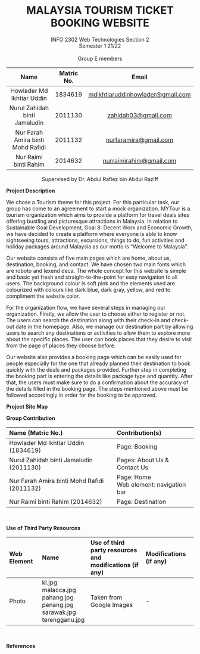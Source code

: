 <h1 align="center">
MALAYSIA TOURISM TICKET BOOKING WEBSITE
  </h1>

<p align="center">
INFO 2302 Web Technologies Section 2 <br>
Semester 1 21/22 <br><br>
Group E members
</p>

<center>
  
| Name                             | Matric No. | Email                           |
| :-------------------------------:| :--------: | :-----------------------------: |
| Howlader Md Ikhtiar Uddin        |1834619     | mdikhtiaruddinhowlader@gmail.com|
| Nurul Zahidah binti Jamaludin    |2011130     | zahidah03@gmail.com             |
|Nur Farah Amira binti Mohd Rafidi |2011132     |nurfaramira@gmail.com            |
|Nur Raimi binti Rahim             |2014632     |nurraimirahim@gmail.com          |
  
</center>

<p align="center">
Supervised by Dr. Abdul Rafiez bin Abdul Raziff
  </p>


**Project Description**
<p> We chose a Tourism theme for this project. For this particular task, our group has come to an agreement to start a mock organization. MYTour is a tourism organization which aims to provide a platform for travel deals sites offering bustling and picturesque attractions in Malaysia. In relation to Sustainable Goal Development, Goal 8: Decent Work and Economic Growth, we have decided to create a platform where everyone is able to know sightseeing tours, attractions, excursions, things to do, fun activities and holiday packages around Malaysia as our motto is “Welcome to Malaysia”. </p>

Our website consists of five main pages which are home, about us, destination, booking, and contact. We have chosen two main fonts which are roboto and lexend deca. The whole concept for this website is simple and basic yet fresh and straight-to-the-point for easy navigation to all users. The background colour is soft pink and the elements used are colourized with colours like dark blue, dark gray, yellow, and red to compliment the website color.

For the organization flow, we have several steps in managing our organization. Firstly, we allow the user to choose either to register or not. The users can search the destination along with their check-in and check-out date in the homepage. Also, we manage our destination part by allowing users to search any destinations or activities to allow them to explore more about the specific places. The user can book  places that they desire to visit from the page of places they choose before.

Our website also provides a booking page which can be easily used for people especially for the one that already planned their destination to book quickly with the deals and packages provided. Further step in completing the booking part is entering the details like package type and quantity. After that, the users must make sure to do a confirmation about the accuracy of the details filled in the booking page. The steps mentioned above must be followed accordingly in order for the booking to be approved.

**Project Site Map**
  









  **Group Contribution**
    
|Name (Matric No.) | Contribution(s) |
| :--- | :---- | 
|Howlader Md Ikhtiar Uddin (1834619) |Page: Booking |
|Nurul Zahidah binti Jamaludin (2011130) | Pages: About Us & Contact Us|
|Nur Farah Amira binti Mohd Rafidi (2011132) |Page: Home <br> Web element: navigation bar|
|Nur Raimi binti Rahim (2014632) |Page: Destination|

<br>

 **Use of Third Party Resources**
      
|Web Element| Name |Use of third party resources <br> and modifications (if any) | Modifications (if any) |
| :--- | :---- | :--- | :---- | 
|Photo |kl.jpg <br> malacca.jpg <br> pahang.jpg <br> penang.jpg <br> sarawak.jpg <br> terengganu.jpg |Taken from Google Images| -|




<br>

**References**

